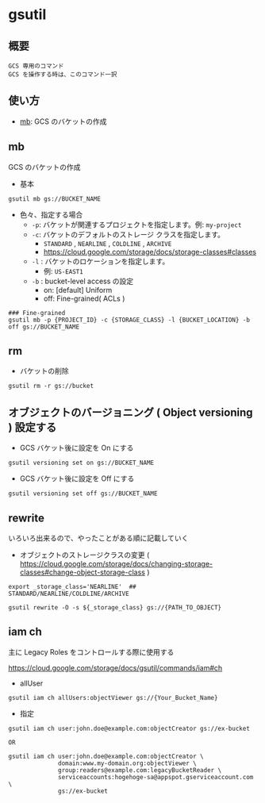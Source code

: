 # gsutil

## 概要

```
GCS 専用のコマンド
GCS を操作する時は、このコマンド一択
```

## 使い方

+ [mb](./README.md#mb): GCS のバケットの作成

## mb

GCS のバケットの作成

+ 基本

```
gsutil mb gs://BUCKET_NAME
```

+ 色々、指定する場合
  + `-p`: バケットが関連するプロジェクトを指定します。例: `my-project`
  + `-c`: バケットのデフォルトのストレージ クラスを指定します。
    + `STANDARD` , `NEARLINE` , `COLDLINE` , `ARCHIVE`
    + https://cloud.google.com/storage/docs/storage-classes#classes
  + `-l` : バケットのロケーションを指定します。
    + 例: `US-EAST1`
  + `-b` : bucket-level access の設定
    + on: [default] Uniform
    + off: Fine-grained( ACLs )

```
### Fine-grained
gsutil mb -p {PROJECT_ID} -c {STORAGE_CLASS} -l {BUCKET_LOCATION} -b off gs://BUCKET_NAME
```

## rm

+ バケットの削除

```
gsutil rm -r gs://bucket
```

## オブジェクトのバージョニング ( Object versioning ) 設定する

+ GCS バケット後に設定を On にする

```
gsutil versioning set on gs://BUCKET_NAME
```

+ GCS バケット後に設定を Off にする

```
gsutil versioning set off gs://BUCKET_NAME
```

## rewrite

いろいろ出来るので、やったことがある順に記載していく

+ オブジェクトのストレージクラスの変更 ( https://cloud.google.com/storage/docs/changing-storage-classes#change-object-storage-class )

```
export _storage_class='NEARLINE'  ## STANDARD/NEARLINE/COLDLINE/ARCHIVE

gsutil rewrite -O -s ${_storage_class} gs://{PATH_TO_OBJECT}
```


## iam ch

主に Legacy Roles をコントロールする際に使用する

https://cloud.google.com/storage/docs/gsutil/commands/iam#ch

+ allUser

```
gsutil iam ch allUsers:objectViewer gs://{Your_Bucket_Name}
```

+ 指定

```
gsutil iam ch user:john.doe@example.com:objectCreator gs://ex-bucket

OR

gsutil iam ch user:john.doe@example.com:objectCreator \
              domain:www.my-domain.org:objectViewer \
              group:readers@example.com:legacyBucketReader \
              serviceaccounts:hogehoge-sa@appspot.gserviceaccount.com \
              gs://ex-bucket
```
